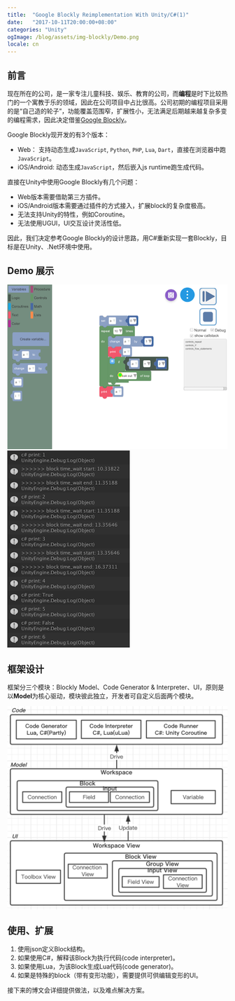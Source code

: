 ```yaml
---
title:  "Google Blockly Reimplementation With Unity/C#(1)"
date:   "2017-10-11T20:00:00+08:00"
categories: "Unity"
ogImage: /blog/assets/img-blockly/Demo.png
locale: cn
---
```




## 前言

现在所在的公司，是一家专注儿童科技、娱乐、教育的公司，而**编程**是时下比较热门的一个寓教于乐的领域，因此在公司项目中占比很高。公司初期的编程项目采用的是“自己造的轮子”，功能覆盖范围窄，扩展性小，无法满足后期越来越复杂多变的编程需求，因此决定借鉴[Google Blockly](https://developers.google.com/blockly/)。

Google Blockly现开发的有3个版本：

* Web： 支持动态生成`JavaScript`, `Python`, `PHP`, `Lua`, `Dart`，直接在浏览器中跑`JavaScript`。
* iOS/Android: 动态生成`JavaScript`，然后嵌入js runtime跑生成代码。

直接在Unity中使用Google Blockly有几个问题：

* Web版本需要借助第三方插件。
* iOS/Android版本需要通过插件的方式接入，扩展block的复杂度极高。
* 无法支持Unity的特性，例如Coroutine。
* 无法使用UGUI，UI交互设计灵活性低。

因此，我们决定参考Google Blockly的设计思路，用C#重新实现一套Blockly，目标是在Unity、.Net环境中使用。



## Demo 展示

![](/blog/assets/img-blockly/Demo.png) ![](/blog/assets/img-blockly/DemoLog.png)



## 框架设计

框架分三个模块：Blockly Model、Code Generator & Interpreter、UI，原则是以**Model**为核心驱动，模块彼此独立，开发者可自定义后面两个模块。

![Module](/blog/assets/img-blockly/ModuleDesign.png)



## 使用、扩展

1. 使用json定义Block结构。
2. 如果使用C#，解释该Block为执行代码(code interpreter)。
3. 如果使用Lua，为该Block生成Lua代码(code generator)。
4. 如果是特殊的block（带有变形功能），需要提供可供编辑变形的UI。



接下来的博文会详细提供做法，以及难点解决方案。

